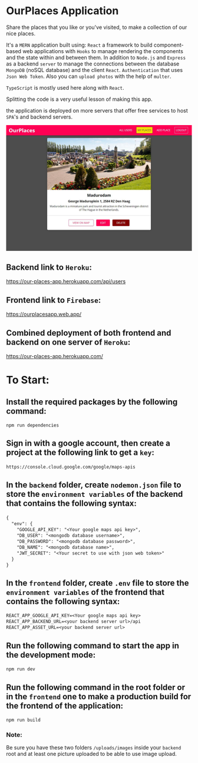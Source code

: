 # OurPlaces Application

Share the places that you like or you've visited, to make a collection of our nice places.

It's a `MERN` application built using: `React` a framework to build component-based web applications with `Hooks` to manage rendering the components and the state within and between them. In addition to `Node.js` and `Express` as a backend `server` to manage the connections between the database `MongoDB` (noSQL database) and the client `React`. `Authentication` that uses `Json Web Token`. Also you can `upload photos` with the help of `multer`.

`TypeScript` is mostly used here along with `React`.

Splitting the code is a very useful lesson of making this app.

the application is deployed on more servers that offer free services to host `SPA`'s and backend servers.

![OurPlaces](./assets/OurPlaces.jpg)

## Backend link to `Heroku`:

https://our-places-app.herokuapp.com/api/users

## Frontend link to `Firebase`:

https://ourplacesapp.web.app/

## Combined deployment of both frontend and backend on one server of `Heroku`:

https://our-places-app.herokuapp.com/

# To Start:

## Install the required packages by the following command:

```
npm run dependencies
```

## Sign in with a google account, then create a project at the following link to get a `key`:

```
https://console.cloud.google.com/google/maps-apis
```

## In the `backend` folder, create `nodemon.json` file to store the `environment variables` of the backend that contains the following syntax:

```
{
  "env": {
    "GOOGLE_API_KEY": "<Your google maps api key>",
    "DB_USER": "<mongodb database username>",
    "DB_PASSWORD": "<mongodb database password>",
    "DB_NAME": "<mongodb database name>",
    "JWT_SECRET": "<Your secret to use with json web token>"
  }
}
```

## In the `frontend` folder, create `.env` file to store the `environment variables` of the frontend that contains the following syntax:

```
REACT_APP_GOOGLE_API_KEY=<Your google maps api key>
REACT_APP_BACKEND_URL=<your backend server url>/api
REACT_APP_ASSET_URL=<your backend server url>
```

## Run the following command to start the app in the development mode:

```
npm run dev
```

## Run the following command in the root folder or in the `frontend` one to make a production build for the frontend of the application:

```
npm run build
```

### Note:

Be sure you have these two folders `/uploads/images` inside your `backend` root and at least one picture uploaded to be able to use image upload.
